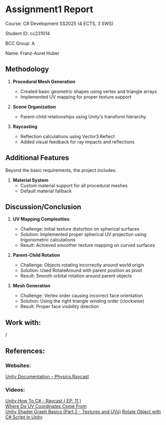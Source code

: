 # Assignment1 Report

Course: C# Development SS2025 (4 ECTS, 3 SWS)

Student ID: cc231014

BCC Group: A

Name: Franz-Aurel Huber

## Methodology
1. **Procedural Mesh Generation**
   - Created basic geometric shapes using vertex and triangle arrays
   - Implemented UV mapping for proper texture support

2. **Scene Organization**
   - Parent-child relationships using Unity's transform hierarchy

3. **Raycasting**
   - Reflection calculations using Vector3.Reflect
   - Added visual feedback for ray impacts and reflections

## Additional Features
Beyond the basic requirements, the project includes:

1. **Material System**
   - Custom material support for all procedural meshes
   - Default material fallback

## Discussion/Conclusion

1. **UV Mapping Complexities**
   - Challenge: Initial texture distortion on spherical surfaces
   - Solution: Implemented proper spherical UV projection using trigonometric calculations
   - Result: Achieved smoother texture mapping on curved surfaces

2. **Parent-Child Rotation**
   - Challenge: Objects rotating incorrectly around world origin
   - Solution: Used RotateAround with parent position as pivot
   - Result: Smooth orbital rotation around parent objects

3. **Mesh Generation**
   - Challenge: Vertex order causing incorrect face orientation
   - Solution: Using the right triangle winding order (clockwise)
   - Result: Proper face visibility direction

## Work with: 
/

## References: 
### Websites:  
[Unity Documentation – Physics.Raycast](https://docs.unity3d.com/6000.1/Documentation/ScriptReference/Physics.Raycast.html)  

### Videos:  
[Unity How To C# - Raycast ( EP: 11 )](https://www.youtube.com/watch?v=nrlRLkLBrok)  
[Where Do UV Coordinates Come From](https://www.youtube.com/watch?v=Gv3ps7Wq4YE)  
[Unity Shader Graph Basics (Part 2 - Textures and UVs)](https://www.youtube.com/watch?v=jVNC0Z2p9qw)
[Rotate Object with C# Script in Unity](https://www.youtube.com/watch?v=q19yNW5jot4)
